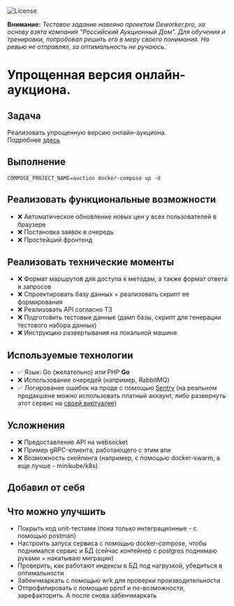 ![License](https://img.shields.io/github/license/p12s/auction-house)

**Внимание:** *Тестовое задание навеяно проектом Deworker.pro, за основу взята компания "Российский Аукционный Дом". Для обучения и тренировки, попробовал решить его в меру своего понимания. На ревью не отправлял, за оптимальность не ручаюсь.*

# Упрощенная версия онлайн-аукциона.

## Задача
Реализовать упрощенную версию онлайн-аукциона.     
Подробнее [здесь](task.md)

## Выполнение
```
COMPOSE_PROJECT_NAME=auction docker-compose up -d
```

## Реализовать функциональные возможности
- ❌ Автоматическое обновление новых цен у всех пользователей в браузере
- ❌ Постановка заявок в очередь
- ❌ Простейший фронтенд

## Реализовать технические моменты
- ❌ Формат маршрутов для доступа к методам, а также формат ответа и запросов
- ❌ Спроектировать базу данных + реализовать скрипт ее формирования
- ❌ Реализовать API согласно ТЗ
- ❌ Подготовить тестовые данные (дамп базы, скрипт для генерации тестового набора данных)
- ❌ Инструкцию развертывания на локальной машине

## Используемые технологии
- ✅ Язык:  Go (желательно) или PHP
  **Go**
- ❌ Использование очередей (например, RabbitMQ)
- ✅ Логирование ошибок на проде с помощью [Sentry](https://sentry.io) (на реальном продакшене можно использовать платный аккаунт, либо развернуть этот сервис на [своей виртуалке](https://develop.sentry.dev/self-hosted/))

## Усложнения
- ❌ Предоставление API на websocket
- ❌ Пример gRPC-клиента, работающего с этим апи
- ❌ Возможность скейлинга (например, с помощью docker-swarm, а еще лучше - minikube/k8s)

## Добавил от себя

## Что можно улучшить
- Покрыть код unit-тестами (пока только интеграционные - с помощью postman)
- Настроить запуск сервиса с помощью docker-compose, чтобы поднимался сервис и БД (сейчас контейнер с postgres поднимаю руками + накатываю миграции)
- Проверить, как работают индексы в БД под нагрузкой, убедиться в оптимальности
- Забенчмаркать с помощью wrk для проверки производительности
- Отпрофилировать с помощью pprof и по-возможности, зарефакторить. А после снова забенчмаркать  
